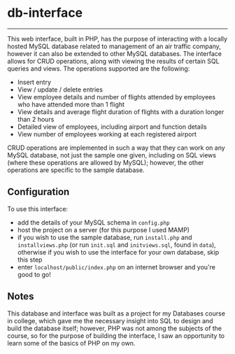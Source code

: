 # db-interface
---
This web interface, built in PHP, has the purpose of interacting with a locally hosted MySQL database related to management of an air traffic company, however it can also be extended to other MySQL databases. The interface allows for CRUD operations, along with viewing the results of certain SQL queries and views. The operations supported are the following:
- Insert entry
- View / update / delete entries
- View employee details and number of flights attended by employees who have attended more than 1 flight
- View details and average flight duration of flights with a duration longer than 2 hours
- Detailed view of employees, including airport and function details
- View number of employees working at each registered airport

CRUD operations are implemented in such a way that they can work on any MySQL database, not just the sample one given, including on SQL views (where these operations are allowed by MySQL); however, the other operations are specific to the sample database.
## Configuration
To use this interface:
- add the details of your MySQL schema in `config.php`
- host the project on a server (for this purpose I used MAMP)
- if you wish to use the sample database, run `install.php` and `installviews.php` (or run `init.sql` and `initviews.sql`, found in `data`), otherwise if you wish to use the interface for your own database, skip this step
- enter `localhost/public/index.php` on an internet browser and you're good to go!
## Notes
This database and interface was built as a project for my Databases course in college, which gave me the necessary insight into SQL to design and build the database itself; however, PHP was not among the subjects of the course, so for the purpose of building the interface, I saw an opportunity to learn some of the basics of PHP on my own.
